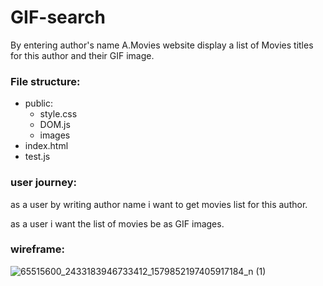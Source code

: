 # GIF-search

By entering author's name A.Movies website display a list of Movies titles for this author and their GIF image. 

### File structure: 

- public: 
  - style.css
  - DOM.js
  - images
- index.html
- test.js


### user journey: 

as a user by writing author name i want to get movies list for this author.

as a user i want the list of movies be as GIF images.


### wireframe:

![65515600_2433183946733412_1579852197405917184_n (1)](https://user-images.githubusercontent.com/41991629/60513019-cdbe8a00-9cde-11e9-9808-cdfbbffbaf36.jpg)

